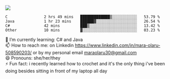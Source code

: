

 <img align="center" src="https://github-readme-stats.vercel.app/api?username=MaraxD&theme=github_dark&show_icons=true&count_private=true"/>
 <br/>

<!--START_SECTION:waka-->

```text
C                2 hrs 49 mins   █████████████▒░░░░░░░░░░░   53.79 %
Java             1 hr 23 mins    ██████▓░░░░░░░░░░░░░░░░░░   26.54 %
C#               42 mins         ███▒░░░░░░░░░░░░░░░░░░░░░   13.42 %
Other            10 mins         ▓░░░░░░░░░░░░░░░░░░░░░░░░   03.23 %
```

<!--END_SECTION:waka-->
<!--[![willianrod's wakatime stats](https://github-readme-stats.vercel.app/api/wakatime?username=MaraxD)](https://github.com/anuraghazra/github-readme-stats)-->

🌱 I’m currently learning: C# and Java <br/>
📫 How to reach me: on Linkedin https://www.linkedin.com/in/mara-olaru-508590203/ or by my personal email maraolaru30@gmail.com <br/>
😄 Pronouns: she/her/they <br/>
⚡ Fun fact: i recently learned how to crochet and it's the only thing i've been doing besides sitting in front of my laptop all day <br/>
 
